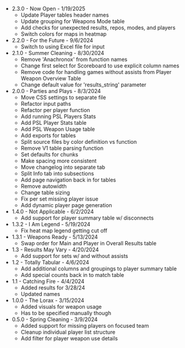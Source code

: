+ 2.3.0 - Now Open - 1/19/2025
  - Update Player tables header names
  - Update grouping for Weapons Mode table
  - Add checks for unexpected results, repos, modes, and players
  - Switch colors for maps in heatmap
+ 2.2.0 - For the Future - 9/6/2024
  - Switch to using Excel file for input
+ 2.1.0 - Summer Cleaning - 8/30/2024
  - Remove 'Anachronox' from function names
  - Change first select for Scoreboard to use explicit column names
  - Remove code for handling games without assists from Player Weapon Overview Table
  - Change default value for 'results_string' parameter
+ 2.0.0 - Parties and Plays - 8/3/2024 
  - Move CSS settings to separate file
  - Refactor input paths
  - Refactor per player function
  - Add running PSL Players Stats
  - Add PSL Player Stats table
  - Add PSL Weapon Usage table
  - Add exports for tables
  - Split source files by color definition vs function
  - Remove V1 table parsing function
  - Set defaults for chunks
  - Make spacing more consistent
  - Move changelog into separate tab
  - Split Info tab into subsections
  - Add page navigation back in for tables
  - Remove autowidth
  - Change table sizing
  - Fix per set missing player issue
  - Add dynamic player page generation
+ 1.4.0 - Not Applicable - 6/2/2024
  - Add support for player summary table w/ disconnects
+ 1.3.2 - I Am Legend - 5/19/2024
  - Fix heat map legend getting cut off
+ 1.3.1 - Weapons Ready - 5/13/2024
  - Swap order for Main and Player in Overall Results table
+ 1.3 - Results May Vary - 4/20/2024
  - Add support for sets w/ and without assists
+ 1.2 - Totally Tabular - 4/6/2024
  - Add additional columns and groupings to player summary table
  - Add special counts back in to match table
+ 1.1 - Catching Fire - 4/4/2024
  - Added results for 3/28/24
  - Updated names
+ 1.0.0 - The Lorax - 3/15/2024
  - Added visuals for weapon usage
  - Has to be specified manually though
+ 0.5.0 - Spring Cleaning - 3/9/2024
  - Added support for missing players on focused team
  - Cleanup individual player list structure
  - Add filter for player weapon use details  
